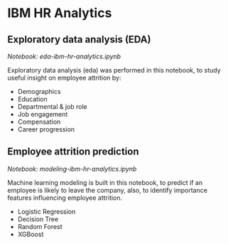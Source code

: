# IBM HR Analytics

## Exploratory data analysis (EDA)

*Notebook: eda-ibm-hr-analytics.ipynb*

Exploratory data analysis (eda) was performed in this notebook, to study useful insight on employee attrition by:
- Demographics
- Education
- Departmental & job role
- Job engagement
- Compensation
- Career progression

## Employee attrition prediction

*Notebook: modeling-ibm-hr-analytics.ipynb*

Machine learning modeling is built in this notebook, to predict if an employee is likely to leave the company, also, to identify importance features influencing employee attrition.
- Logistic Regression
- Decision Tree
- Random Forest
- XGBoost
